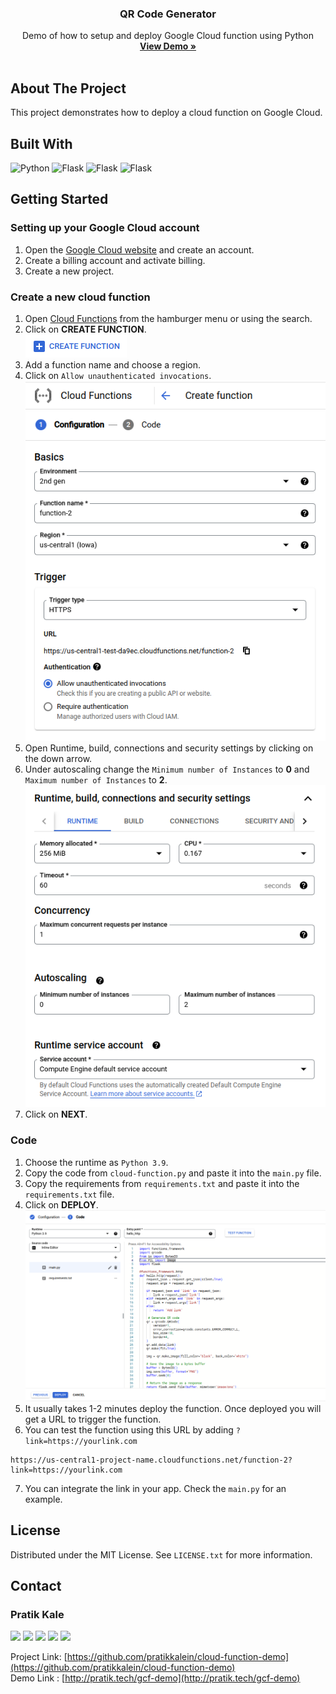 <h3 align="center">QR Code Generator</h3>

  <p align="center">
    Demo of how to setup and deploy Google Cloud function using Python
    <br />
    <a href="https://pratik.tech/gcf-demo"><strong>View Demo »</strong></a>
    <br />
    <br />
</div>

## About The Project

This project demonstrates how to deploy a cloud function on Google Cloud.

## Built With

![Python](https://img.shields.io/badge/python-000000?style=for-the-badge&logo=python)
![Flask](https://img.shields.io/badge/Flask-000000?style=for-the-badge&logo=flask)
![Flask](https://img.shields.io/badge/Google%20Cloud-000000?style=for-the-badge&logo=googlecloud)
![Flask](https://img.shields.io/badge/streamlit-000000?style=for-the-badge&logo=streamlit)

## Getting Started

### Setting up your Google Cloud account

1. Open the [Google Cloud website](https://cloud.google.com/) and create an account.
2. Create a billing account and activate billing.
3. Create a new project.

### Create a new cloud function

1. Open [Cloud Functions](https://console.cloud.google.com/functions) from the hamburger menu or using the search.
2. Click on **CREATE FUNCTION**.
   <br>
   ![new-btn](img/create-new-btn.png)
3. Add a function name and choose a region.
4. Click on `Allow unauthenticated invocations`.
   <br>
   ![config-1](img/config-1.png)
5. Open Runtime, build, connections and security settings by clicking on the down arrow.
6. Under autoscaling change the `Minimum number of Instances` to **0** and `Maximum number of Instances` to **2**.
   ![config-1](img/config-2.png)
7. Click on **NEXT**.

### Code

1. Choose the runtime as `Python 3.9`.
2. Copy the code from `cloud-function.py` and paste it into the `main.py` file.
3. Copy the requirements from `requirements.txt` and paste it into the `requirements.txt` file.
4. Click on **DEPLOY**.
   ![code](img/code-1.png)
5. It usually takes 1-2 minutes deploy the function. Once deployed you will get a URL to trigger the function.
6. You can test the function using this URL by adding `?link=https://yourlink.com`

```
https://us-central1-project-name.cloudfunctions.net/function-2?link=https://yourlink.com
```

7. You can integrate the link in your app. Check the `main.py` for an example.

## License

Distributed under the MIT License. See `LICENSE.txt` for more information.

## Contact

### Pratik Kale

<p>
  <a href="mailto:ppvkale@gmail.com" target="_blank"><img height="28" src = "https://img.shields.io/badge/ppvkale@gmail.com-EA4335?&style=for-the-badge&logo=gmail&logoColor=white"></a>
  <a href="https://www.linkedin.com/in/pratikkalein" target="_blank"> <img height="28" src = "https://img.shields.io/badge/-pratikkalein-0e76a8?style=for-the-badge&logo=Linkedin&logoColor=white"></a>
  <a href="https://twitter.com/pratikkalein" target="_blank"><img height="28" src = "https://img.shields.io/badge/-pratikkalein-00acee?style=for-the-badge&logo=x&logoColor=white"></a>
  <a href="https://dev.to/pratik_kale" target="_blank"><img height="30" src = "https://img.shields.io/badge/DEV.TO-%230A0A0A.svg?&style=for-the-badge&logo=dev-dot-to&logoColor=white"></a>
  <a href="https://instagram.com/pratikkale.in" target="_blank"><img height="28" src = "https://img.shields.io/badge/-pratikkale.in-e95950?style=for-the-badge&logo=Instagram&logoColor=white"></a>
</p>

Project Link: [https://github.com/pratikkalein/cloud-function-demo](https://github.com/pratikkalein/cloud-function-demo) <br>
Demo Link : [http://pratik.tech/gcf-demo](http://pratik.tech/gcf-demo)
